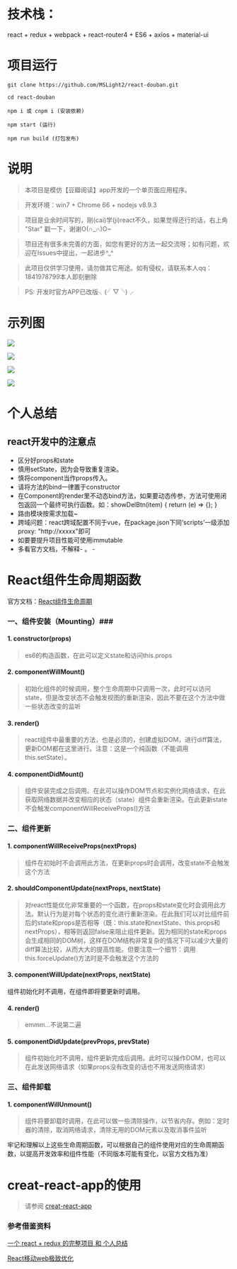 # 技术栈： #
react + redux + webpack + react-router4 + ES6 + axios + material-ui
# 项目运行 #
    git clone https://github.com/MSLight2/react-douban.git

    cd react-douban

    npm i 或 cnpm i (安装依赖)

    npm start (运行)

    npm run build (打包发布)
# 说明 #
> 本项目是模仿【豆瓣阅读】app开发的一个单页面应用程序。

> 开发环境：win7 + Chrome 66 + nodejs v8.9.3

> 项目是业余时间写的，刚(cai)学(ji)react不久，如果觉得还行的话，右上角 "Star" 戳一下，谢谢O(∩_∩)O~

> 项目还有很多未完善的方面，如您有更好的方法一起交流呀；如有问题，欢迎在Issues中提出，一起进步^_^

> 此项目仅供学习使用，请勿做其它用途。如有侵权，请联系本人qq：1841978799本人即刻删除

> PS: 开发时官方APP已改版╮(╯▽╰)╭
# 示列图 #
![](https://github.com/MSLight2/react-douban/blob/master/public/GIF.gif?raw=true)

![](https://github.com/MSLight2/react-douban/blob/master/public/GIF2.gif?raw=true)

![](https://github.com/MSLight2/react-douban/blob/master/public/GIF3.gif?raw=true)

![](https://github.com/MSLight2/react-douban/blob/master/public/GIF4.gif?raw=true)
# 个人总结 #
## react开发中的注意点 ##
* 区分好props和state
* 慎用setState，因为会导致重复渲染。
* 慎将component当作props传入。
* 请将方法的bind一律置于constructor
* 在Component的render里不动态bind方法，如果要动态传参，方法可使用闭包返回一个最终可执行函数。如：showDelBtn(item) { return (e) => {}; }
* 路由模块按需求加载~
* 跨域问题：react跨域配置不同于vue，在package.json下同‘scripts’一级添加proxy: "http://xxxxx"即可
* 如要要提升项目性能可使用immutable
* 多看官方文档，不解释- 。 -
# React组件生命周期函数 #
官方文档：[React组件生命周期](https://facebook.github.io/react/docs/react-component.html "")

### 一、组件安装（Mounting）###

#### 1. constructor(props) ####
> es6的构造函数，在此可以定义state和访问this.props

#### 2. componentWillMount() ####
> 初始化组件的时候调用，整个生命周期中只调用一次，此时可以访问state，但是改变状态不会触发视图的重新渲染，因此不要在这个方法中做一些状态改变的监听

#### 3. render() ####
>react组件中最重要的方法，也是必须的，创建虚拟DOM，进行diff算法，更新DOM都在这里进行。注意：这是一个纯函数（不能调用this.setState）。

#### 4. componentDidMount() ####
>组件安装完成之后调用。在此可以操作DOM节点和实例化网络请求，在此获取网络数据并改变相应的状态（state）组件会重新渲染。在此更新state不会触发componentWillReceiveProps()方法

### 二、组件更新 ###
#### 1. componentWillReceiveProps(nextProps) ####
>组件在初始时不会调用此方法，在更新props时会调用，改变state不会触发这个方法

#### 2. shouldComponentUpdate(nextProps, nextState) ####
>对react性能优化非常重要的一个函数，在props和state变化时会调用此方法。默认行为是对每个状态的变化进行重新渲染。在此我们可以对比组件前后的state和props是否相等（既：this.state和nextState、this.props和nextProps），相等则返回false来阻止组件更新。因为相同的state和props会生成相同的DOM树，这样在DOM结构非常复杂的情况下可以减少大量的diff算法比较，从而大大的提高性能。但要注意一个细节：调用this.forceUpdate()方法时是不会触发这个方法的

#### 3. componentWillUpdate(nextProps, nextState) ####
组件初始化时不调用，在组件即将要更新时调用。

#### 4. render() ####
>emmm...不说第二遍

#### 5. componentDidUpdate(prevProps, prevState) ####
>组件初始化时不调用，组件更新完成后调用。此时可以操作DOM，也可以在此发送网络请求（如果props没有改变的话也不用发送网络请求）


### 三、组件卸载 ###
 
#### 1. componentWillUnmount() ####
>组件将要卸载时调用，在此可以做一些清除操作，以节省内存。例如：定时器的清除，取消网络请求，清除无用的DOM元素以及取消事件监听

牢记和理解以上这些生命周期函数，可以根据自己的组件使用对应的生命周期函数，以提高开发效率和组件性能（不同版本可能有变化，以官方文档为准）

# creat-react-app的使用 #
> 请参阅 [creat-react-app](https://github.com/facebook/create-react-app/blob/master/packages/react-scripts/template/README.md#proxying-api-requests-in-development)

### 参考借鉴资料 ###
[一个 react + redux 的完整项目 和 个人总结](https://github.com/bailicangdu/react-pxq "一个 react + redux 的完整项目 和 个人总结")

[React移动web极致优化](https://github.com/lcxfs1991/blog/issues/8 "react优化")

